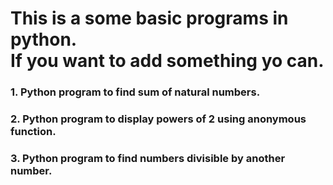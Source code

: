 <h1>This is a some basic programs in python.<br>If you want to add something yo can.</h1>
<h3>1. Python program to find sum of natural numbers.</h3>
<h3>2. Python program to display powers of 2 using anonymous function.</h3>
<h3>3. Python program to find numbers divisible by another number.</h3>